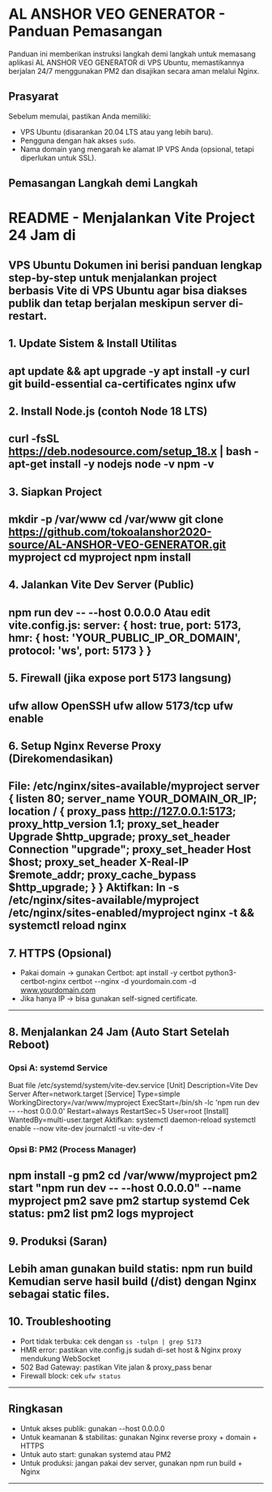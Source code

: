 # AL ANSHOR VEO GENERATOR - Panduan Pemasangan

Panduan ini memberikan instruksi langkah demi langkah untuk memasang aplikasi AL ANSHOR VEO GENERATOR di VPS Ubuntu, memastikannya berjalan 24/7 menggunakan PM2 dan disajikan secara aman melalui Nginx.

## Prasyarat

Sebelum memulai, pastikan Anda memiliki:
- VPS Ubuntu (disarankan 20.04 LTS atau yang lebih baru).
- Pengguna dengan hak akses `sudo`.
- Nama domain yang mengarah ke alamat IP VPS Anda (opsional, tetapi diperlukan untuk SSL).

## Pemasangan Langkah demi Langkah

# README - Menjalankan Vite Project 24 Jam di
VPS Ubuntu
Dokumen ini berisi panduan lengkap step-by-step untuk menjalankan project berbasis Vite di VPS
Ubuntu agar bisa diakses publik dan tetap berjalan meskipun server di-restart.
---
## 1. Update Sistem & Install Utilitas
apt update && apt upgrade -y
apt install -y curl git build-essential ca-certificates nginx ufw
---

## 2. Install Node.js (contoh Node 18 LTS)
curl -fsSL https://deb.nodesource.com/setup_18.x | bash -
apt-get install -y nodejs
node -v
npm -v
---

## 3. Siapkan Project
mkdir -p /var/www
cd /var/www
git clone https://github.com/tokoalanshor2020-source/AL-ANSHOR-VEO-GENERATOR.git myproject
cd myproject
npm install
---

## 4. Jalankan Vite Dev Server (Public)
npm run dev -- --host 0.0.0.0
Atau edit vite.config.js:
server: {
host: true,
port: 5173,
hmr: {
host: 'YOUR_PUBLIC_IP_OR_DOMAIN',
protocol: 'ws',
port: 5173
}
}
---

## 5. Firewall (jika expose port 5173 langsung)
ufw allow OpenSSH
ufw allow 5173/tcp
ufw enable
---

## 6. Setup Nginx Reverse Proxy (Direkomendasikan)
File: /etc/nginx/sites-available/myproject
server {
listen 80;
server_name YOUR_DOMAIN_OR_IP;
location / {
proxy_pass http://127.0.0.1:5173;
proxy_http_version 1.1;
proxy_set_header Upgrade $http_upgrade;
proxy_set_header Connection "upgrade";
proxy_set_header Host $host;
proxy_set_header X-Real-IP $remote_addr;
proxy_cache_bypass $http_upgrade;
}
}
Aktifkan:
ln -s /etc/nginx/sites-available/myproject /etc/nginx/sites-enabled/myproject
nginx -t && systemctl reload nginx
---

## 7. HTTPS (Opsional)
- Pakai domain → gunakan Certbot:
apt install -y certbot python3-certbot-nginx
certbot --nginx -d yourdomain.com -d www.yourdomain.com
- Jika hanya IP → bisa gunakan self-signed certificate.
---

## 8. Menjalankan 24 Jam (Auto Start Setelah Reboot)
### Opsi A: systemd Service
Buat file /etc/systemd/system/vite-dev.service
[Unit]
Description=Vite Dev Server
After=network.target
[Service]
Type=simple
WorkingDirectory=/var/www/myproject
ExecStart=/bin/sh -lc 'npm run dev -- --host 0.0.0.0'
Restart=always
RestartSec=5
User=root
[Install]
WantedBy=multi-user.target
Aktifkan:
systemctl daemon-reload
systemctl enable --now vite-dev
journalctl -u vite-dev -f
### Opsi B: PM2 (Process Manager)
npm install -g pm2
cd /var/www/myproject
pm2 start "npm run dev -- --host 0.0.0.0" --name myproject
pm2 save
pm2 startup systemd
Cek status:
pm2 list
pm2 logs myproject
---

## 9. Produksi (Saran)
Lebih aman gunakan build statis:
npm run build
Kemudian serve hasil build (/dist) dengan Nginx sebagai static files.
---
## 10. Troubleshooting
- Port tidak terbuka: cek dengan `ss -tulpn | grep 5173`
- HMR error: pastikan vite.config.js sudah di-set host & Nginx proxy mendukung WebSocket
- 502 Bad Gateway: pastikan Vite jalan & proxy_pass benar
- Firewall block: cek `ufw status`
---

## Ringkasan
- Untuk akses publik: gunakan --host 0.0.0.0
- Untuk keamanan & stabilitas: gunakan Nginx reverse proxy + domain + HTTPS
- Untuk auto start: gunakan systemd atau PM2
- Untuk produksi: jangan pakai dev server, gunakan npm run build + Nginx
---
